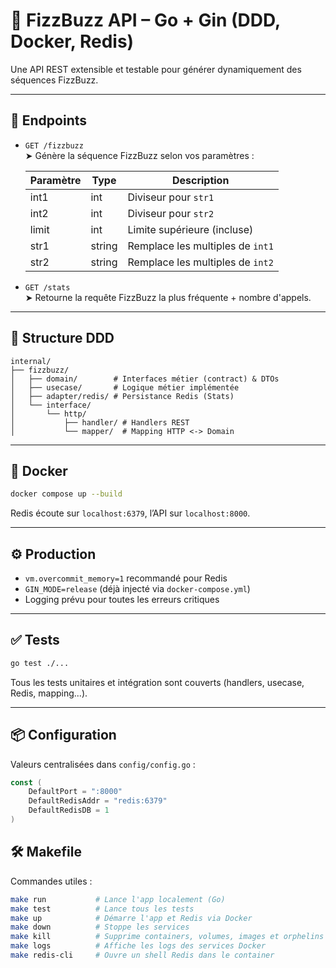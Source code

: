 # 🧠 FizzBuzz API – Go + Gin (DDD, Docker, Redis)

Une API REST extensible et testable pour générer dynamiquement des séquences FizzBuzz.

---

## 🚀 Endpoints

- `GET /fizzbuzz`  
  ➤ Génère la séquence FizzBuzz selon vos paramètres :

  | Paramètre | Type   | Description                         |
  |-----------|--------|-------------------------------------|
  | int1      | int    | Diviseur pour `str1`                |
  | int2      | int    | Diviseur pour `str2`                |
  | limit     | int    | Limite supérieure (incluse)         |
  | str1      | string | Remplace les multiples de `int1`    |
  | str2      | string | Remplace les multiples de `int2`    |

- `GET /stats`  
  ➤ Retourne la requête FizzBuzz la plus fréquente + nombre d'appels.

---

## 🧱 Structure DDD

```
internal/
├── fizzbuzz/
│   ├── domain/        # Interfaces métier (contract) & DTOs
│   ├── usecase/       # Logique métier implémentée
│   ├── adapter/redis/ # Persistance Redis (Stats)
│   └── interface/
│       └── http/
│           ├── handler/ # Handlers REST
│           └── mapper/  # Mapping HTTP <-> Domain
```

---

## 🐳 Docker

```bash
docker compose up --build
```

Redis écoute sur `localhost:6379`, l’API sur `localhost:8000`.

---

## ⚙️ Production

- `vm.overcommit_memory=1` recommandé pour Redis
- `GIN_MODE=release` (déjà injecté via `docker-compose.yml`)
- Logging prévu pour toutes les erreurs critiques

---

## ✅ Tests

```bash
go test ./...
```

Tous les tests unitaires et intégration sont couverts (handlers, usecase, Redis, mapping...).

---

## 📦 Configuration

Valeurs centralisées dans `config/config.go` :
```go
const (
	DefaultPort = ":8000"
	DefaultRedisAddr = "redis:6379"
	DefaultRedisDB = 1
)
```

## 🛠️ Makefile

Commandes utiles :

```bash
make run           # Lance l'app localement (Go)
make test          # Lance tous les tests
make up            # Démarre l'app et Redis via Docker
make down          # Stoppe les services
make kill          # Supprime containers, volumes, images et orphelins
make logs          # Affiche les logs des services Docker
make redis-cli     # Ouvre un shell Redis dans le container
```